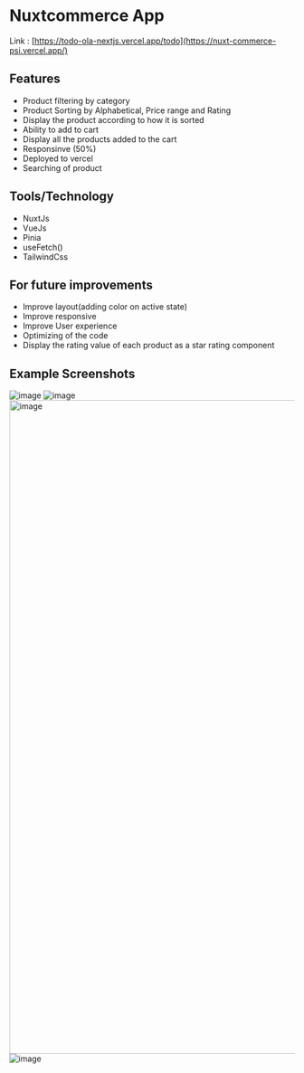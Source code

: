 # Nuxtcommerce App

Link : [https://todo-ola-nextjs.vercel.app/todo](https://nuxt-commerce-psi.vercel.app/)

## Features

- Product filtering by category
- Product Sorting by Alphabetical, Price range and Rating
- Display the product according to how it is sorted
- Ability to add to cart
- Display all the products added to the cart
- Responsinve (50%)
- Deployed to vercel
- Searching of product
  
## Tools/Technology

- NuxtJs
- VueJs
- Pinia
- useFetch()
- TailwindCss

## For future improvements

- Improve layout(adding color on active state)
- Improve responsive
- Improve User experience
- Optimizing of the code
- Display the rating value of each product as a star rating component
  
## Example Screenshots
![image](https://github.com/olaknowct/nuxtCommerce/assets/69885800/4b98f47b-e756-4847-9e57-7377b55ebfaf)
![image](https://github.com/olaknowct/nuxtCommerce/assets/69885800/0a418530-5708-4e09-b57a-e7542d06762d)
<img width="1156" alt="image" src="https://github.com/olaknowct/nuxtCommerce/assets/69885800/d77709e6-3ef6-4528-88b4-467e673f23bd">
![image](https://github.com/olaknowct/nuxtCommerce/assets/69885800/37fa9fdc-7ea7-4775-9418-4a20bbd4bdaa)


